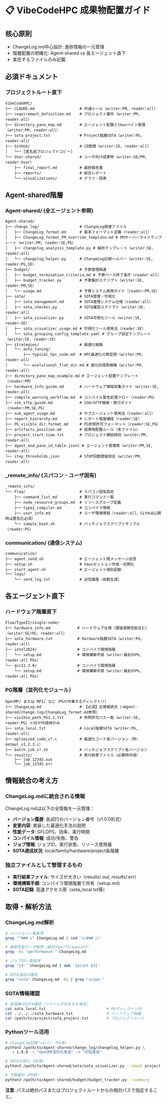 # 📋 VibeCodeHPC 成果物配置ガイド

## 核心原則
- ChangeLog.md中心設計: 進捗情報の一元管理
- 階層配置の明確化: Agent-shared vs 各エージェント直下
- 実在するファイルのみ記載

## 必須ドキュメント

### プロジェクトルート直下
```
VibeCodeHPC/
├── CLAUDE.md                    # 共通ルール（writer:PM, reader:all）
├── requirement_definition.md    # プロジェクト要件（writer:PM, reader:all）
├── directory_pane_map.md        # エージェント配置とtmuxペイン管理（writer:PM, reader:all）
├── sota_project.txt             # Project階層SOTA（writer:PG, reader:all）
├── GitHub/                      # CD管理（writer:CD, reader:all）
│   └── [匿名版プロジェクトコピー]
└── User-shared/                 # ユーザ向け成果物（writer:SE/PM, reader:User）
    ├── final_report.md          # 最終報告書
    ├── reports/                 # 統合レポート
    └── visualizations/          # グラフ・図表
```

## Agent-shared階層

### Agent-shared/ (全エージェント参照)
```
Agent-shared/
├── change_log/                  # ChangeLog関連ファイル
│   ├── ChangeLog_format.md      # 基本フォーマット定義（reader:all）
│   ├── ChangeLog_format_PM_override_template.md # PMオーバーライドテンプレート（writer:PM, reader:SE,PG）
│   ├── changelog_analysis_template.py # 解析テンプレート（writer:SE, reader:all）
│   └── changelog_helper.py      # ChangeLog記録ヘルパー（writer:SE, reader:PG,SE）
├── budget/                      # 予算管理関連
│   ├── budget_termination_criteria.md # 予算ベース終了条件（reader:all）
│   ├── budget_tracker.py        # 予算集計スクリプト（writer:SE, reader:PM,SE）
│   └── usage.md                 # 予算システム使用ガイド（reader:PM,SE）
├── sota/                        # SOTA管理・可視化
│   ├── sota_management.md       # SOTA管理システム仕様（reader:all）
│   ├── sota_checker.py          # SOTA確認スクリプト（writer:SE, reader:all）
│   ├── sota_visualizer.py       # SOTA可視化ツール（writer:SE, reader:SE）
│   ├── sota_visualizer_usage.md # 可視化ツール使用法（reader:SE）
│   └── sota_grouping_config_template.yaml # グループ設定テンプレート（writer:SE, reader:SE）
├── strategies/                  # 最適化戦略
│   └── auto_tuning/
│       ├── typical_hpc_code.md  # HPC最適化の典型例（writer:PM, reader:all）
│       └── evolutional_flat_dir.md # 進化的探索戦略（writer:PM, reader:all）
├── directory_pane_map_example.md # エージェント配置テンプレート（reader:PM）
├── hardware_info_guide.md       # ハードウェア情報収集ガイド（writer:SE, reader:all）
├── compile_warning_workflow.md  # コンパイル警告処理フロー（reader:PG）
├── ssh_sftp_guide.md            # SSH/SFTP接続・実行ガイド（reader:PM,SE,PG）
├── sub_agent_usage.md           # サブエージェント使用法（reader:all）
├── report_hierarchy.md          # レポート階層構成（reader:SE）
├── PG_visible_dir_format.md     # PG参照許可フォーマット（reader:SE,PG）
├── artifacts_position.md        # 成果物配置ルール（本ファイル）
├── project_start_time.txt       # プロジェクト開始時刻（writer:PM, reader:all）
├── agent_and_pane_id_table.jsonl # エージェント管理表（writer:PM,SE, reader:all）
└── stop_thresholds.json         # STOP回数閾値設定（writer:PM, reader:all）
```

### _remote_info/ (スパコン・ユーザ固有)
```
_remote_info/
└── Flow/                        # スパコン固有設定
    ├── command_list.md          # 実行コマンド一覧
    ├── node_resource_groups.md  # リソースグループ定義
    ├── type2_compiler.md        # コンパイラ情報
    ├── user_info.md             # ユーザ環境情報（reader:all、GitHub公開時は匿名化必須）
    └── sample_bash.sh           # バッチジョブスクリプトサンプル（reader:PG）
```

### communication/ (通信システム)
```
communication/
├── agent_send.sh                # エージェント間メッセージ送信
├── setup.sh                     # tmuxセッション作成・初期化
├── start_agent.sh               # エージェント個別起動
└── logs/
    └── send_log.txt             # 送信履歴（自動生成）
```

## 各エージェント直下

### ハードウェア階層直下
```
Flow/TypeII/single-node/
├── hardware_info.md            # ハードウェア仕様（理論演算性能含む）（writer:SE/PG, reader:all）
├── sota_hardware.txt           # Hardware階層SOTA（writer:PG, reader:all）
├── intel2024/                  # コンパイラ環境階層
│   └── setup.md                # 環境構築手順（writer:最初のPG, reader:all PGs）
└── gcc11.3.0/                  # コンパイラ環境階層
    └── setup.md                # 環境構築手順（writer:最初のPG, reader:all PGs）
```

### PG階層（並列化モジュール）
```
OpenMP/ または MPI/ など（PGが作業するディレクトリ）
├── ChangeLog.md                 # 【必須】全情報統合（→Agent-shared/change_log/ChangeLog_format.md参照）
├── visible_path_PG1.1.txt       # 参照許可パス一覧（writer:SE, reader:PG）※SEが作成時のみ
├── sota_local.txt               # Local階層SOTA（writer:PG, reader:all）
├── optimized_code_v*.c          # 最適化コード各バージョン（例: matmul_v1.2.3.c）
├── batch_job_v*.sh              # バッチジョブスクリプト各バージョン
└── results/                     # 実行結果ファイル（必要時作成）
    ├── job_12345.out
    └── job_12345.err
```

## 情報統合の考え方

### ChangeLog.mdに統合される情報
ChangeLog.mdは以下の全情報を一元管理：
- **バージョン履歴**: 各試行のバージョン番号（v1.0.0形式）
- **変更内容**: 実装した最適化手法の説明
- **性能データ**: GFLOPS、効率、実行時間
- **コンパイル情報**: 成功/失敗、警告
- **ジョブ情報**: ジョブID、実行状態、リソース使用量
- **SOTA達成状況**: local/family/hardware/project各階層

### 独立ファイルとして管理するもの
- **実行結果ファイル**: サイズが大きい（results/*.out, results/*.err）
- **環境構築手順**: コンパイラ環境階層で共有（setup.md）
- **SOTA記録**: 高速アクセス用（sota_local.txt等）

## 取得・解析方法

### ChangeLog.md解析
```bash
# バージョン一覧取得
grep "^### v" ChangeLog.md | sed 's/### //'

# 最新性能データ取得（最初のperformance行）
grep -m1 "performance:" ChangeLog.md

# ジョブID一覧取得
grep "id:" ChangeLog.md | awk '{print $3}'

# SOTA達成の確認
grep "sota" ChangeLog.md -A1 | grep "scope:"
```

### SOTA情報確認
```bash
# 各階層のSOTA確認（ファイルが存在する場合）
cat sota_local.txt                           # PGディレクトリ内
cat ../../../sota_hardware.txt               # ハードウェア階層
cat /path/to/project/sota_project.txt        # プロジェクトルート
```

### Pythonツール活用
```bash
# ChangeLog記録ヘルパー（PG用）
python3 /path/to/Agent-shared/change_log/changelog_helper.py \
  -v 1.0.0 -c "OpenMP並列化実装" -m "初回実装"

# SOTA可視化（SE用）  
python3 /path/to/Agent-shared/sota/sota_visualizer.py --level project

# 予算集計（PM用）
python3 /path/to/Agent-shared/budget/budget_tracker.py --summary
```

**注意**: パスは絶対パスまたはプロジェクトルートからの相対パスで指定すること。
